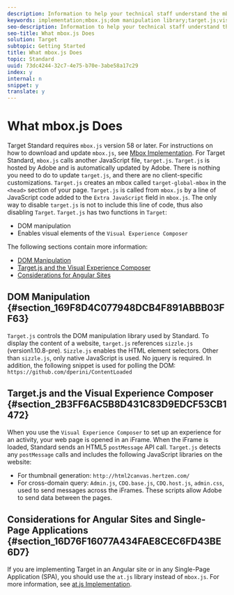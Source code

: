 ```yaml
---
description: Information to help your technical staff understand the mbox.js implementation and how it might affect your site.
keywords: implementation;mbox.js;dom manipulation library;target.js;visual experience composer;iframe;angular sites;single page applications;single page app;SPA
seo-description: Information to help your technical staff understand the mbox.js implementation and how it might affect your site.
seo-title: What mbox.js Does
solution: Target
subtopic: Getting Started
title: What mbox.js Does
topic: Standard
uuid: 73dc4244-32c7-4e75-b70e-3abe58a17c29
index: y
internal: n
snippet: y
translate: y
---
```


# What mbox.js Does

Target Standard requires `mbox.js` version 58 or later. For instructions on how to download and update `mbox.js`, see [Mbox Implementation](t_mbox_download.md#task_4EAE26BB84FD4E1D858F411AEDF4B420). 
For Target Standard, `mbox.js` calls another JavaScript file, `target.js`. `Target.js` is hosted by Adobe and is automatically updated by Adobe. There is nothing you need to do to update `target.js`, and there are no client-specific customizations. 
`Target.js` creates an mbox called `target-global-mbox` in the `<head>` section of your page. 
`Target.js` is called from `mbox.js` by a line of JavaScript code added to the `Extra JavaScript` field in `mbox.js`. The only way to disable `target.js` is not to include this line of code, thus also disabling `Target`. 
`Target.js` has two functions in `Target`: 

* DOM manipulation
* Enables visual elements of the `Visual Experience Composer`

The following sections contain more information:

* [DOM Manipulation](c_mbox_technical.md#section_169F8D4C077948DCB4F891ABBB03FF63)
* [Target.js and the Visual Experience Composer](c_mbox_technical.md#section_2B3FF6AC5B8D431C83D9EDCF53CB1472)
* [Considerations for Angular Sites](c_mbox_technical.md#section_16D76F16077A434FAE8CEC6FD43BE6D7)


## DOM Manipulation {#section_169F8D4C077948DCB4F891ABBB03FF63}

`Target.js` controls the DOM manipulation library used by Standard. To display the content of a website, `target.js` references `sizzle.js` (version1.10.8-pre). `Sizzle.js` enables the HTML element selectors. Other than `sizzle.js`, only native JavaScript is used. No jquery is required. 
In addition, the following snippet is used for polling the DOM:
`https://github.com/dperini/ContentLoaded` 
## Target.js and the Visual Experience Composer {#section_2B3FF6AC5B8D431C83D9EDCF53CB1472}

When you use the `Visual Experience Composer` to set up an experience for an activity, your web page is opened in an iFrame. When the iFrame is loaded, Standard sends an HTML5 `postMessage` API call. `Target.js` detects any `postMessage` calls and includes the following JavaScript libraries on the website: 

* For thumbnail generation: `http://html2canvas.hertzen.com/`
* For cross-domain query: `Admin.js`, `CDQ.base.js`, `CDQ.host.js`, `admin.css`, used to send messages across the iFrames. These scripts allow Adobe to send data between the pages.


## Considerations for Angular Sites and Single-Page Applications {#section_16D76F16077A434FAE8CEC6FD43BE6D7}

If you are implementing Target in an Angular site or in any Single-Page Application (SPA), you should use the `at.js` library instead of `mbox.js`. 
For more information, see [at.js Implementation](c_target-atjs-implementation.md#concept_8AC8D169E02944B1A547A0CAD97EAC17). 
